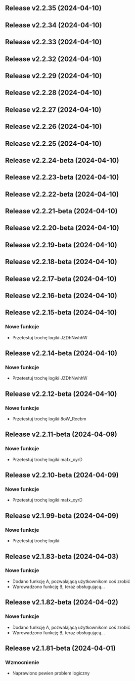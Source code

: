 ## Release v2.2.35 (2024-04-10)

## Release v2.2.34 (2024-04-10)

## Release v2.2.33 (2024-04-10)

## Release v2.2.32 (2024-04-10)

## Release v2.2.29 (2024-04-10)

## Release v2.2.28 (2024-04-10)

## Release v2.2.27 (2024-04-10)

## Release v2.2.26 (2024-04-10)

## Release v2.2.25 (2024-04-10)

## Release v2.2.24-beta (2024-04-10)

## Release v2.2.23-beta (2024-04-10)

## Release v2.2.22-beta (2024-04-10)

## Release v2.2.21-beta (2024-04-10)

## Release v2.2.20-beta (2024-04-10)

## Release v2.2.19-beta (2024-04-10)

## Release v2.2.18-beta (2024-04-10)

## Release v2.2.17-beta (2024-04-10)

## Release v2.2.16-beta (2024-04-10)

## Release v2.2.15-beta (2024-04-10)

### Nowe funkcje

- Przetestuj trochę logiki JZDhNwhhW

## Release v2.2.14-beta (2024-04-10)

### Nowe funkcje

- Przetestuj trochę logiki JZDhNwhhW

## Release v2.2.12-beta (2024-04-10)

### Nowe funkcje

- Przetestuj trochę logiki 8oW_Reebm

## Release v2.2.11-beta (2024-04-09)

### Nowe funkcje

- Przetestuj trochę logiki mafx_oyrD

## Release v2.2.10-beta (2024-04-09)

### Nowe funkcje

- Przetestuj trochę logiki mafx_oyrD

## Release v2.1.99-beta (2024-04-09)

### Nowe funkcje

- Przetestuj trochę logiki

## Release v2.1.83-beta (2024-04-03)

### Nowe funkcje

- Dodano funkcję A, pozwalającą użytkownikom coś zrobić
- Wprowadzono funkcję B, teraz obsługującą...

## Release v2.1.82-beta (2024-04-02)

### Nowe funkcje

- Dodano funkcję A, pozwalającą użytkownikom coś zrobić
- Wprowadzono funkcję B, teraz obsługującą...

## Release v2.1.81-beta (2024-04-01)

### Wzmocnienie

- Naprawiono pewien problem logiczny
